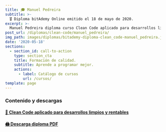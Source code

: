 ```yaml
---
title: 🎓 Manuel Pedreira
subtitle: >-
  🎖 Diploma bitAdemy Online emitido el 18 de mayo de 2020.
excerpt: >-
  Manuel Pedreira diploma curso Clean Code aplicado para desarrollos limpios y rentables.
post_url: /diplomas/clean-code/manuel_pedreira/
img_path: images/diplomas/bitademy-diploma-clean_code-manuel_pedreira.jpg
date: '2020-05-18'
sections:
  - section_id: call-to-action
    type: section_cta
    title: Formación de calidad.
    subtitle: Aprende a programar mejor.
    actions:
      - label: Catálogo de cursos
        url: /cursos/
template: page
---
```


### Contenido y descargas

#### [📖 Clean Code aplicado para desarrollos limpios y rentables](/tutorial/clean-code/contenido)

#### [🖨 Descarga diploma PDF](https://www.bitademy.com/images/diplomas/bitademy-diploma-clean_code-manuel_pedreira.pdf)
